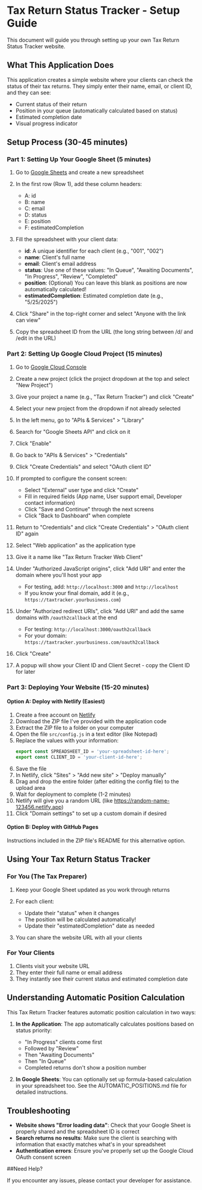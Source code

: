 # Tax Return Status Tracker - Setup Guide

This document will guide you through setting up your own Tax Return Status Tracker website.

## What This Application Does

This application creates a simple website where your clients can check the status of their tax returns. They simply enter their name, email, or client ID, and they can see:

- Current status of their return
- Position in your queue (automatically calculated based on status)
- Estimated completion date
- Visual progress indicator

## Setup Process (30-45 minutes)

### Part 1: Setting Up Your Google Sheet (5 minutes)

1. Go to [Google Sheets](https://sheets.google.com) and create a new spreadsheet
2. In the first row (Row 1), add these column headers:
   - A: id
   - B: name
   - C: email
   - D: status
   - E: position
   - F: estimatedCompletion

3. Fill the spreadsheet with your client data:
   - **id**: A unique identifier for each client (e.g., "001", "002")
   - **name**: Client's full name
   - **email**: Client's email address
   - **status**: Use one of these values: "In Queue", "Awaiting Documents", "In Progress", "Review", "Completed"
   - **position**: (Optional) You can leave this blank as positions are now automatically calculated!
   - **estimatedCompletion**: Estimated completion date (e.g., "5/25/2025")

4. Click "Share" in the top-right corner and select "Anyone with the link can view"
5. Copy the spreadsheet ID from the URL (the long string between /d/ and /edit in the URL)

### Part 2: Setting Up Google Cloud Project (15 minutes)

1. Go to [Google Cloud Console](https://console.cloud.google.com/)
2. Create a new project (click the project dropdown at the top and select "New Project")
3. Give your project a name (e.g., "Tax Return Tracker") and click "Create"
4. Select your new project from the dropdown if not already selected
5. In the left menu, go to "APIs & Services" > "Library"
6. Search for "Google Sheets API" and click on it
7. Click "Enable"
8. Go back to "APIs & Services" > "Credentials"
9. Click "Create Credentials" and select "OAuth client ID"
10. If prompted to configure the consent screen:
    - Select "External" user type and click "Create"
    - Fill in required fields (App name, User support email, Developer contact information)
    - Click "Save and Continue" through the next screens
    - Click "Back to Dashboard" when complete

11. Return to "Credentials" and click "Create Credentials" > "OAuth client ID" again
12. Select "Web application" as the application type
13. Give it a name like "Tax Return Tracker Web Client"
14. Under "Authorized JavaScript origins", click "Add URI" and enter the domain where you'll host your app
    - For testing, add: `http://localhost:3000` and `http://localhost`
    - If you know your final domain, add it (e.g., `https://taxtracker.yourbusiness.com`)

15. Under "Authorized redirect URIs", click "Add URI" and add the same domains with `/oauth2callback` at the end
    - For testing: `http://localhost:3000/oauth2callback`
    - For your domain: `https://taxtracker.yourbusiness.com/oauth2callback`

16. Click "Create"
17. A popup will show your Client ID and Client Secret - copy the Client ID for later

### Part 3: Deploying Your Website (15-20 minutes)

#### Option A: Deploy with Netlify (Easiest)

1. Create a free account on [Netlify](https://www.netlify.com/)
2. Download the ZIP file I've provided with the application code
3. Extract the ZIP file to a folder on your computer
4. Open the file `src/config.js` in a text editor (like Notepad)
5. Replace the values with your information:
   ```js
   export const SPREADSHEET_ID = 'your-spreadsheet-id-here';
   export const CLIENT_ID = 'your-client-id-here';
   ```
6. Save the file
7. In Netlify, click "Sites" > "Add new site" > "Deploy manually"
8. Drag and drop the entire folder (after editing the config file) to the upload area
9. Wait for deployment to complete (1-2 minutes)
10. Netlify will give you a random URL (like https://random-name-123456.netlify.app)
11. Click "Domain settings" to set up a custom domain if desired

#### Option B: Deploy with GitHub Pages

Instructions included in the ZIP file's README for this alternative option.

## Using Your Tax Return Status Tracker

### For You (The Tax Preparer)

1. Keep your Google Sheet updated as you work through returns
2. For each client:
   - Update their "status" when it changes
   - The position will be calculated automatically!
   - Update their "estimatedCompletion" date as needed

3. You can share the website URL with all your clients

### For Your Clients

1. Clients visit your website URL
2. They enter their full name or email address
3. They instantly see their current status and estimated completion date

## Understanding Automatic Position Calculation

This Tax Return Tracker features automatic position calculation in two ways:

1. **In the Application**: The app automatically calculates positions based on status priority:
   - "In Progress" clients come first
   - Followed by "Review"
   - Then "Awaiting Documents"
   - Then "In Queue"
   - Completed returns don't show a position number

2. **In Google Sheets**: You can optionally set up formula-based calculation in your spreadsheet too. See the AUTOMATIC_POSITIONS.md file for detailed instructions.

## Troubleshooting

- **Website shows "Error loading data"**: Check that your Google Sheet is properly shared and the spreadsheet ID is correct
- **Search returns no results**: Make sure the client is searching with information that exactly matches what's in your spreadsheet
- **Authentication errors**: Ensure you've properly set up the Google Cloud OAuth consent screen

##Need Help?

If you encounter any issues, please contact your developer for assistance.